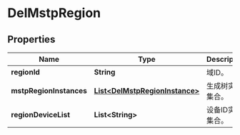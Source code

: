 
# DelMstpRegion

## Properties
Name | Type | Description | Notes
------------ | ------------- | ------------- | -------------
**regionId** | **String** | 域ID。 | 
**mstpRegionInstances** | [**List&lt;DelMstpRegionInstance&gt;**](DelMstpRegionInstance.md) | 生成树实例集合。 |  [optional]
**regionDeviceList** | **List&lt;String&gt;** | 设备ID实例集合。 |  [optional]



